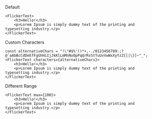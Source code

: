 Default
        
    <FlickerText>
        <h3>Hello!</h3>
        <p>Lorem Ipsum is simply dummy text of the printing and typesetting industry.</p>
    </FlickerText>
    
Custom Characters

    const alternativeChars = "!\"#$%'()*+,-./0123456789:;?@`aAbBcCdDeEfFgGhHiIjJkKlLmMnNoOpPqQrRsStTuUvVwWxXyYzZ{[|\}]~^_";
    <FlickerText characters={alternativeChars}>
        <h3>Hello!</h3>
        <p>Lorem Ipsum is simply dummy text of the printing and typesetting industry.</p>
    </FlickerText>
    
Different Range

    <FlickerText max={100}>
        <h3>Hello!</h3>
        <p>Lorem Ipsum is simply dummy text of the printing and typesetting industry.</p>
    </FlickerText>
